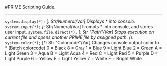 #PRIME Scripting Guide.
***
`system.display(*);` [*: Str/Numeral/Var] Displays * into console.
`system.input(*);` [*: Str/Numeral/Var] Prompts * into console, and stores user input.
`system.file.direct(*);` [*: Str "Path"/Var] Stops execution on current file and opens another PRIME file by assigned path. (*).
`system.color(*);` [*: Str "Colorcode"/Var] Changes console output color to * (Batch colorcode)
0 = Black       8 = Gray
1 = Blue        9 = Light Blue
2 = Green       A = Light Green
3 = Aqua        B = Light Aqua
4 = Red         C = Light Red
5 = Purple      D = Light Purple
6 = Yellow      E = Light Yellow
7 = White       F = Bright White